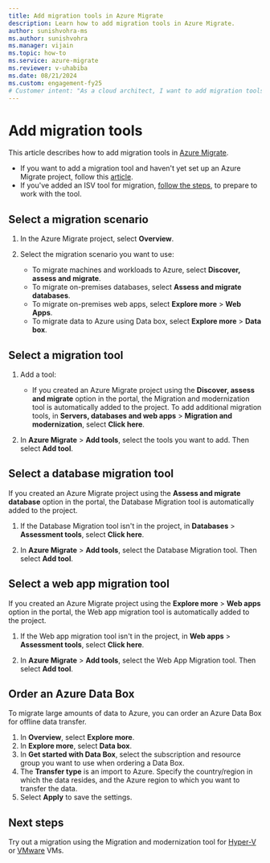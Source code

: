 ```yaml
---
title: Add migration tools in Azure Migrate 
description: Learn how to add migration tools in Azure Migrate. 
author: sunishvohra-ms 
ms.author: sunishvohra
ms.manager: vijain
ms.topic: how-to
ms.service: azure-migrate
ms.reviewer: v-uhabiba
ms.date: 08/21/2024
ms.custom: engagement-fy25
# Customer intent: "As a cloud architect, I want to add migration tools in Azure Migrate, so that I can efficiently manage the migration of servers, databases, and web apps to Azure."
---
```




# Add migration tools

This article describes how to add migration tools in [Azure Migrate](./migrate-services-overview.md).

- If you want to add a migration tool and haven't yet set up an Azure Migrate project, follow this [article](create-manage-projects.md).
- If you've added an ISV tool for migration, [follow the steps](prepare-isv-movere.md), to prepare to work with the tool.

## Select a migration scenario

1. In the Azure Migrate project, select **Overview**.
2. Select the migration scenario you want to use:

    - To migrate machines and workloads to Azure, select **Discover, assess and migrate**.
    - To migrate on-premises databases, select **Assess and migrate databases**.
    - To migrate on-premises web apps, select **Explore more** > **Web Apps**.
    - To migrate data to Azure using Data box, select **Explore more** > **Data box**.

## Select a migration tool

1. Add a tool:

    - If you created an Azure Migrate project using the **Discover, assess and migrate** option in the portal, the Migration and modernization tool is automatically added to the project. To add additional migration tools, in **Servers, databases and web apps** > **Migration and modernization**, select **Click here**.

2. In **Azure Migrate** > **Add tools**, select the tools you want to add. Then select **Add tool**.

## Select a database migration tool

If you created an Azure Migrate project using the **Assess and migrate database** option in the portal, the Database Migration tool is automatically added to the project. 

1. If the Database Migration tool isn't in the project, in **Databases** > **Assessment tools**, select **Click here**.

2. In **Azure Migrate** > **Add tools**, select the Database Migration tool. Then select **Add tool**.

## Select a web app migration tool

If you created an Azure Migrate project using the **Explore more** > **Web apps** option in the portal, the Web app migration tool is automatically added to the project. 

1. If the Web app migration tool isn't in the project, in **Web apps** > **Assessment tools**, select **Click here**.
 

2. In **Azure Migrate** > **Add tools**, select the Web App Migration tool. Then select **Add tool**.


## Order an Azure Data Box

To migrate large amounts of data to Azure,  you can order an Azure Data Box for offline data transfer.

1. In **Overview**, select **Explore more**.
2. In **Explore more**, select **Data box**.
3. In **Get started with Data Box**, select the subscription and resource group you want to use when ordering a Data Box.
4. The **Transfer type** is an import to Azure. Specify the country/region in which the data resides, and the Azure region to which you want to transfer the data. 
5. Select **Apply** to save the settings.

## Next steps

Try out a migration using the Migration and modernization tool for [Hyper-V](tutorial-migrate-hyper-v.md) or [VMware](tutorial-migrate-vmware.md) VMs.
